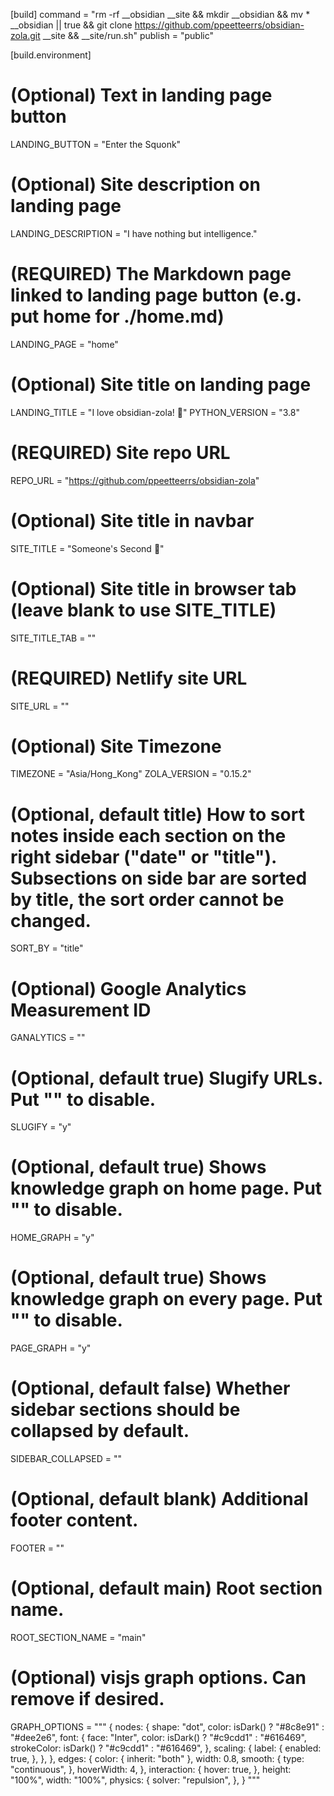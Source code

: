 [build]
command = "rm -rf __obsidian __site && mkdir __obsidian && mv * __obsidian || true && git clone https://github.com/ppeetteerrs/obsidian-zola.git __site && __site/run.sh"
publish = "public"

[build.environment]
# (Optional) Text in landing page button
LANDING_BUTTON = "Enter the Squonk"
# (Optional) Site description on landing page
LANDING_DESCRIPTION = "I have nothing but intelligence."
# (REQUIRED) The Markdown page linked to landing page button (e.g. put home for ./home.md)
LANDING_PAGE = "home"
# (Optional) Site title on landing page
LANDING_TITLE = "I love obsidian-zola! 💖"
PYTHON_VERSION = "3.8"
# (REQUIRED) Site repo URL
REPO_URL = "https://github.com/ppeetteerrs/obsidian-zola"
# (Optional) Site title in navbar
SITE_TITLE = "Someone's Second 🧠"
# (Optional) Site title in browser tab (leave blank to use SITE_TITLE)
SITE_TITLE_TAB = ""
# (REQUIRED) Netlify site URL
SITE_URL = ""
# (Optional) Site Timezone
TIMEZONE = "Asia/Hong_Kong"
ZOLA_VERSION = "0.15.2"
# (Optional, default title) How to sort notes inside each section on the right sidebar ("date" or "title"). Subsections on side bar are sorted by title, the sort order cannot be changed.
SORT_BY = "title"
# (Optional) Google Analytics Measurement ID
GANALYTICS = ""
# (Optional, default true) Slugify URLs. Put "" to disable.
SLUGIFY = "y"
# (Optional, default true) Shows knowledge graph on home page. Put "" to disable.
HOME_GRAPH = "y"
# (Optional, default true) Shows knowledge graph on every page. Put "" to disable.
PAGE_GRAPH = "y"
# (Optional, default false) Whether sidebar sections should be collapsed by default.
SIDEBAR_COLLAPSED = ""
# (Optional, default blank) Additional footer content.
FOOTER = ""
# (Optional, default main) Root section name.
ROOT_SECTION_NAME = "main"
# (Optional) visjs graph options. Can remove if desired.
GRAPH_OPTIONS = """
        {
        	nodes: {
        		shape: "dot",
        		color: isDark() ? "#8c8e91" : "#dee2e6",
        		font: {
        			face: "Inter",
        			color: isDark() ? "#c9cdd1" : "#616469",
        			strokeColor: isDark() ? "#c9cdd1" : "#616469",
        		},
        		scaling: {
        			label: {
        				enabled: true,
        			},
        		},
        	},
        	edges: {
        		color: { inherit: "both" },
        		width: 0.8,
        		smooth: {
        			type: "continuous",
        		},
        		hoverWidth: 4,
        	},
        	interaction: {
        		hover: true,
        	},
        	height: "100%",
        	width: "100%",
        	physics: {
        		solver: "repulsion",
        	},
        }
        """